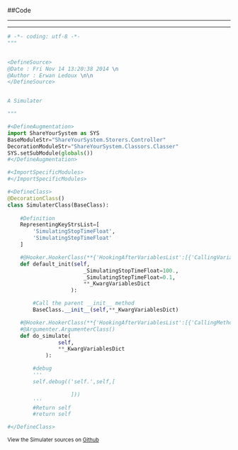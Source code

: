 
<!--
FrozenIsBool False
-->

##Code

----

<ClassDocStr>

----

```python
# -*- coding: utf-8 -*-
"""


<DefineSource>
@Date : Fri Nov 14 13:20:38 2014 \n
@Author : Erwan Ledoux \n\n
</DefineSource>


A Simulater

"""

#<DefineAugmentation>
import ShareYourSystem as SYS
BaseModuleStr="ShareYourSystem.Storers.Controller"
DecorationModuleStr="ShareYourSystem.Classors.Classer"
SYS.setSubModule(globals())
#</DefineAugmentation>

#<ImportSpecificModules>
#</ImportSpecificModules>

#<DefineClass>
@DecorationClass()
class SimulaterClass(BaseClass):
	
	#Definition
	RepresentingKeyStrsList=[
		'SimulatingStopTimeFloat',
		'SimulatingStepTimeFloat'
	]

	#@Hooker.HookerClass(**{'HookingAfterVariablesList':[{'CallingVariable':BaseClass.__init__}]})
	def default_init(self,
						_SimulatingStopTimeFloat=100.,
						_SimulatingStepTimeFloat=0.1,
						**_KwargVariablesDict
					):

		#Call the parent __init__ method
		BaseClass.__init__(self,**_KwargVariablesDict)

	#@Hooker.HookerClass(**{'HookingAfterVariablesList':[{'CallingMethodStr':'hdformat'}]})
	#@Argumenter.ArgumenterClass()
	def do_simulate(
				self,
				**_KwargVariablesDict
			):	

		#debug
		'''
		self.debug(('self.',self,[

					]))
		'''
		#Return self
		#return self

#</DefineClass>

```

<small>
View the Simulater sources on <a href="https://github.com/Ledoux/ShareYourSystem/tree/master/Pythonlogy/ShareYourSystem/Simulaters/Simulater" target="_blank">Github</a>
</small>


